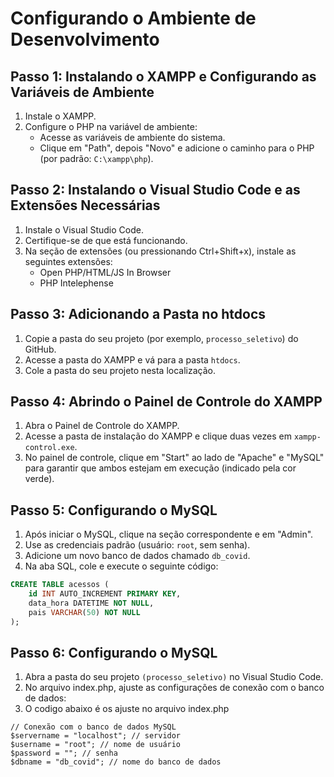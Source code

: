 # Configurando o Ambiente de Desenvolvimento

## Passo 1: Instalando o XAMPP e Configurando as Variáveis de Ambiente

1. Instale o XAMPP.
2. Configure o PHP na variável de ambiente:
   - Acesse as variáveis de ambiente do sistema.
   - Clique em "Path", depois "Novo" e adicione o caminho para o PHP (por padrão: `C:\xampp\php`).

## Passo 2: Instalando o Visual Studio Code e as Extensões Necessárias

1. Instale o Visual Studio Code.
2. Certifique-se de que está funcionando.
3. Na seção de extensões (ou pressionando Ctrl+Shift+x), instale as seguintes extensões:
   - Open PHP/HTML/JS In Browser
   - PHP Intelephense

## Passo 3: Adicionando a Pasta no htdocs

1. Copie a pasta do seu projeto (por exemplo, `processo_seletivo`) do GitHub.
2. Acesse a pasta do XAMPP e vá para a pasta `htdocs`.
3. Cole a pasta do seu projeto nesta localização.

## Passo 4: Abrindo o Painel de Controle do XAMPP

1. Abra o Painel de Controle do XAMPP.
2. Acesse a pasta de instalação do XAMPP e clique duas vezes em `xampp-control.exe`.
3. No painel de controle, clique em "Start" ao lado de "Apache" e "MySQL" para garantir que ambos estejam em execução (indicado pela cor verde).

## Passo 5: Configurando o MySQL

1. Após iniciar o MySQL, clique na seção correspondente e em "Admin".
2. Use as credenciais padrão (usuário: `root`, sem senha).
3. Adicione um novo banco de dados chamado `db_covid`.
4. Na aba SQL, cole e execute o seguinte código:

```sql
CREATE TABLE acessos (
    id INT AUTO_INCREMENT PRIMARY KEY,
    data_hora DATETIME NOT NULL,
    pais VARCHAR(50) NOT NULL
);
```
## Passo 6: Configurando o MySQL

1. Abra a pasta do seu projeto `(processo_seletivo)` no Visual Studio Code.
2. No arquivo index.php, ajuste as configurações de conexão com o banco de dados:
3. O codigo abaixo é os ajuste no arquivo index.php
```
// Conexão com o banco de dados MySQL
$servername = "localhost"; // servidor
$username = "root"; // nome de usuário
$password = ""; // senha
$dbname = "db_covid"; // nome do banco de dados
```


